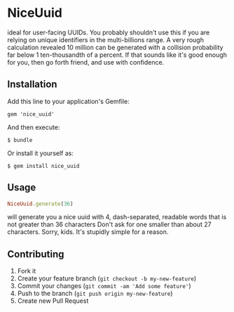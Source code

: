 # NiceUuid

ideal for user-facing UUIDs. You probably shouldn't use this if you are relying on unique identifiers in the multi-billions range. A very rough calculation revealed 10 million can be generated with a collision probability far below 1 ten-thousandth of a percent. If that sounds like it's good enough for you, then go forth friend, and use with confidence.

## Installation

Add this line to your application's Gemfile:

    gem 'nice_uuid'

And then execute:

    $ bundle

Or install it yourself as:

    $ gem install nice_uuid

## Usage

```ruby
NiceUuid.generate(36)
```
will generate you a nice uuid with 4, dash-separated, readable words that is not greater than 36 characters
Don't ask for one smaller than about 27 characters. Sorry, kids. It's stupidly simple for a reason.

## Contributing

1. Fork it
2. Create your feature branch (`git checkout -b my-new-feature`)
3. Commit your changes (`git commit -am 'Add some feature'`)
4. Push to the branch (`git push origin my-new-feature`)
5. Create new Pull Request
